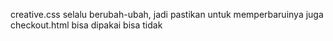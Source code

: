 creative.css selalu berubah-ubah, jadi pastikan untuk memperbaruinya juga
checkout.html bisa dipakai bisa tidak
